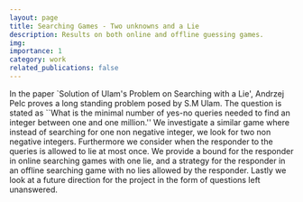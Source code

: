 ```yaml
---
layout: page
title: Searching Games - Two unknowns and a Lie
description: Results on both online and offline guessing games.
img:
importance: 1
category: work
related_publications: false
---
```


In the paper `Solution of Ulam's Problem on Searching with a Lie', Andrzej Pelc proves a long standing problem posed by S.M Ulam.
The question is stated as ``What is the minimal number of yes-no queries needed to find an integer between one and one million.''
We investigate a similar game where instead of searching for one non negative integer, we look for two non negative integers. Furthermore we consider when the responder to the queries is allowed to lie at most once. We provide a bound for the responder in online searching games with one lie, and a strategy for the responder in an offline searching game with no lies allowed by the responder. Lastly we look at a future direction for the project in the form of questions left unanswered.
